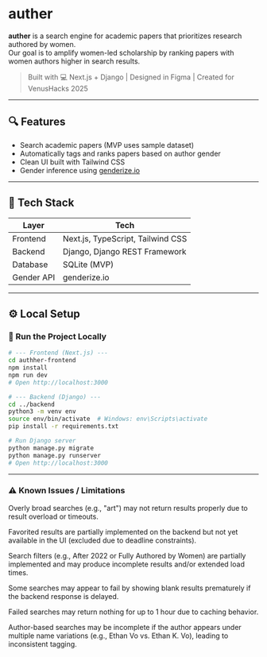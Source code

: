 # auther

**auther** is a search engine for academic papers that prioritizes research authored by women.  
Our goal is to amplify women-led scholarship by ranking papers with women authors higher in search results.

> Built with 💻 Next.js + Django | Designed in Figma | Created for VenusHacks 2025

---

## 🔍 Features

- Search academic papers (MVP uses sample dataset)
- Automatically tags and ranks papers based on author gender
- Clean UI built with Tailwind CSS
- Gender inference using [genderize.io](https://genderize.io/)

---

## 🧱 Tech Stack

| Layer      | Tech                              |
| ---------- | --------------------------------- |
| Frontend   | Next.js, TypeScript, Tailwind CSS |
| Backend    | Django, Django REST Framework     |
| Database   | SQLite (MVP)                      |
| Gender API | genderize.io                      |

---

## ⚙️ Local Setup

### 🧰 Run the Project Locally

```bash
# --- Frontend (Next.js) ---
cd authher-frontend
npm install
npm run dev
# Open http://localhost:3000

# --- Backend (Django) ---
cd ../backend
python3 -m venv env
source env/bin/activate  # Windows: env\Scripts\activate
pip install -r requirements.txt

# Run Django server
python manage.py migrate
python manage.py runserver
# Open http://localhost:3000
```
---

### ⚠️ Known Issues / Limitations
Overly broad searches (e.g., "art") may not return results properly due to result overload or timeouts.

Favorited results are partially implemented on the backend but not yet available in the UI (excluded due to deadline constraints).

Search filters (e.g., After 2022 or Fully Authored by Women) are partially implemented and may produce incomplete results and/or extended load times.

Some searches may appear to fail by showing blank results prematurely if the backend response is delayed.

Failed searches may return nothing for up to 1 hour due to caching behavior.

Author-based searches may be incomplete if the author appears under multiple name variations (e.g., Ethan Vo vs. Ethan K. Vo), leading to inconsistent tagging.
